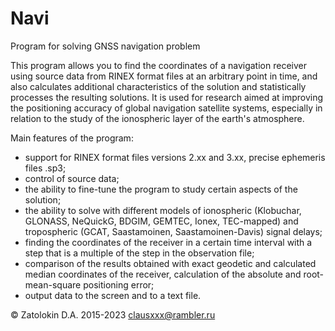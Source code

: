 # Navi
Program for solving GNSS navigation problem

This program allows you to find the coordinates of a navigation receiver using source data from RINEX format files 
at an arbitrary point in time, and also calculates additional characteristics of the solution and statistically 
processes the resulting solutions. It is used for research aimed at improving the positioning accuracy of global 
navigation satellite systems, especially in relation to the study of the ionospheric layer of the earth's atmosphere.

Main features of the program:
- support for RINEX format files versions 2.xx and 3.xx, precise ephemeris files .sp3;
- control of source data;
- the ability to fine-tune the program to study certain aspects of the solution;
- the ability to solve with different models of ionospheric (Klobuchar, GLONASS, NeQuickG, BDGIM, GEMTEC, Ionex, TEC-mapped) and tropospheric (GCAT, Saastamoinen, Saastamoinen-Davis) signal delays;
- finding the coordinates of the receiver in a certain time interval with a step that is a multiple of the step in the observation file;
- comparison of the results obtained with exact geodetic and calculated median coordinates of the receiver, calculation of the absolute and root-mean-square positioning error;
- output data to the screen and to a text file.

© Zatolokin D.A. 2015-2023
clausxxx@rambler.ru